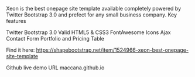 
Xeon is the best onepage site template available completely powered by Twitter Bootstrap 3.0 and prefect for any small business company. Key features

Twitter Bootstrap 3.0
Valid HTML5 & CSS3
FontAwesome Icons
Ajax Contact Form
Portfolio and Pricing Table

Find it here:
https://shapebootstrap.net/item/1524966-xeon-best-onepage-site-template

Github live demo URL 
maccana.github.io
